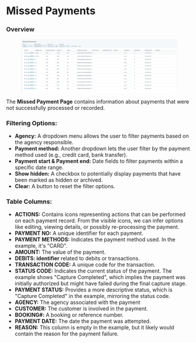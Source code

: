 # Missed Payments

### **Overview**

<figure><img src=".gitbook/assets/image (2) (1) (1) (1) (1) (1) (1) (1) (1) (1) (1).png" alt=""><figcaption></figcaption></figure>

The **Missed Payment Page** contains information about payments that were not successfully processed or recorded.

### **Filtering Options:**

* **Agency:** A dropdown menu allows the user to filter payments based on the agency responsible.
* **Payment method:** Another dropdown lets the user filter by the payment method used (e.g., credit card, bank transfer).
* **Payment start & Payment end:** Date fields to filter payments within a specific date range.
* **Show hidden:** A checkbox to potentially display payments that have been marked as hidden or archived.
* **Clear:** A button to reset the filter options.

### **Table Columns:**

* **ACTIONS:** Contains icons representing actions that can be performed on each payment record. From the visible icons, we can infer options like editing, viewing details, or possibly re-processing the payment.
* **PAYMENT NO:** A unique identifier for each payment.&#x20;
* **PAYMENT METHODS:** Indicates the payment method used. In the example, it's "CARD".
* **AMOUNT:** The value of the payment.
* **DEBITS: identifier** related to debits or transactions.
* **TRANSACTION CODE:** A unique code for the transaction.
* **STATUS CODE:** Indicates the current status of the payment. The example shows "Capture Completed", which implies the payment was initially authorized but might have failed during the final capture stage.
* **PAYMENT STATUS:** Provides a more descriptive status, which is "Capture Completed" in the example, mirroring the status code.
* **AGENCY:** The agency associated with the payment
* **CUSTOMER:** The customer is involved in the payment.
* **BOOKING#:** A booking or reference number.
* **PAYMENT DATE:** The date the payment was attempted.
* **REASON:** This column is empty in the example, but it likely would contain the reason for the payment failure.
